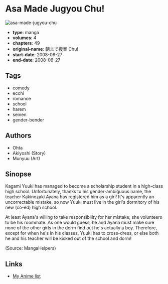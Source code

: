 # Asa Made Jugyou Chu!

![asa-made-jugyou-chu](https://cdn.myanimelist.net/images/manga/2/188815.jpg)

-   **type**: manga
-   **volumes**: 4
-   **chapters**: 49
-   **original-name**: 朝まで授業 Chu!
-   **start-date**: 2008-06-27
-   **end-date**: 2008-06-27

## Tags

-   comedy
-   ecchi
-   romance
-   school
-   harem
-   seinen
-   gender-bender

## Authors

-   Ohta
-   Akiyoshi (Story)
-   Munyuu (Art)

## Sinopse

Kagami Yuuki has managed to become a scholarship student in a high-class high school. Unfortunately, thanks to his gender-ambiguous name, the teacher Kakinozaki Ayana has registered him as a girl! It's apparently an uncorrectable mistake, so now Yuuki must live in the girl's dormitory of his new (co-ed) high school.

At least Ayana's willing to take responsibility for her mistake; she volunteers to be his roommate. As one would guess, he and Ayana must make sure none of the other girls in the dorm find out he's actually a boy. Therefore, except for when he's in his classes, Yuuki has to cross-dress, or else both he and his teacher will be kicked out of the school and dorm!

(Source: MangaHelpers)

## Links

-   [My Anime list](https://myanimelist.net/manga/19555/Asa_Made_Jugyou_Chu)
